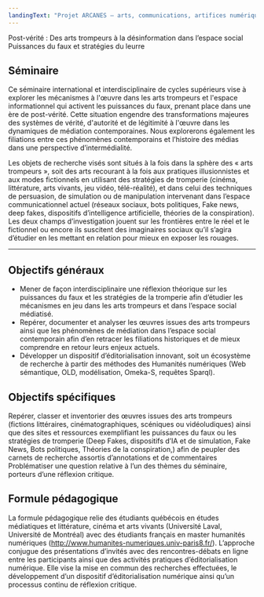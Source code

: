 ```yaml
---
landingText: "Projet ARCANES – arts, communications, artifices numérique espaces sociaux"
---
```



Post-vérité : Des arts trompeurs à la désinformation dans l’espace social  
Puissances du faux et stratégies du leurre

## Séminaire

Ce séminaire international et interdisciplinaire de cycles supérieurs vise à explorer les mécanismes à l'œuvre dans les arts trompeurs et l'espace informationnel qui activent les puissances du faux, prenant place dans une ère de post-vérité. Cette situation engendre des transformations majeures des systèmes de vérité, d'autorité et de légitimité à l'œuvre dans les dynamiques de médiation contemporaines. Nous explorerons également les filiations entre ces phénomènes contemporains et l’histoire des médias dans une perspective d’intermédialité.

Les objets de recherche visés sont situés à la fois dans la sphère des « arts trompeurs », soit des arts recourant à la fois aux pratiques illusionnistes et aux modes fictionnels en utilisant des stratégies de tromperie (cinéma, littérature, arts vivants, jeu vidéo, télé-réalité), et dans celui des techniques de persuasion, de simulation ou de manipulation intervenant dans l’espace communicationnel actuel (réseaux sociaux, bots politiques, Fake news, deep fakes, dispositifs d’intelligence artificielle, théories de la conspiration). Les deux champs d’investigation jouent sur les frontières entre le réel et le fictionnel ou encore ils suscitent des imaginaires sociaux qu’il s’agira d’étudier en les mettant en relation pour mieux en exposer les rouages. 


---


## Objectifs généraux

- Mener de façon interdisciplinaire une réflexion théorique sur les puissances du faux et les stratégies de la tromperie afin d’étudier les mécanismes en jeu dans les arts trompeurs et dans l’espace social médiatisé.
- Repérer, documenter et analyser les œuvres issues des arts trompeurs ainsi que les phénomènes de médiation dans l’espace social contemporain afin d’en retracer les filiations historiques et de mieux comprendre en retour leurs enjeux actuels.
- Développer un dispositif d’éditorialisation innovant, soit un écosystème de recherche à partir des méthodes des Humanités numériques (Web sémantique, OLD, modélisation, Omeka-S, requêtes Sparql).

## Objectifs spécifiques

Repérer, classer et inventorier des œuvres issues des arts trompeurs (fictions littéraires, cinématographiques, scéniques ou vidéoludiques) ainsi que des sites et ressources exemplifiant les puissances du faux ou les stratégies de tromperie (Deep Fakes, dispositifs d’IA et de simulation, Fake News, Bots politiques, Théories de la conspiration,) afin de peupler des carnets de recherche assortis d’annotations et de commentaires
Problématiser une question relative à l’un des thèmes du séminaire, porteurs d’une réflexion critique.

## Formule pédagogique

La formule pédagogique relie des étudiants québécois en études médiatiques et littérature, cinéma et arts vivants (Université Laval, Université de Montréal) avec des étudiants français en master humanités numériques (http://www.humanites-numeriques.univ-paris8.fr/). L’approche conjugue des présentations d’invités avec des rencontres-débats en ligne entre les participants ainsi que des activités pratiques d’éditorialisation numérique. Elle vise la mise en commun des recherches effectuées, le développement d’un dispositif d’éditorialisation numérique ainsi qu’un processus continu de réflexion critique.
